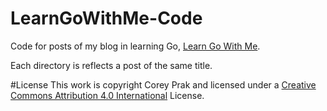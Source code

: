 LearnGoWithMe-Code
==================

Code for posts of my blog in learning Go, [Learn Go With Me](http://www.learngowith.me). 

Each directory is reflects a post of the same title.

#License
This work is copyright Corey Prak and licensed under a [Creative Commons Attribution 4.0 International](http://creativecommons.org/licenses/by/4.0/) License.